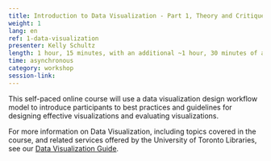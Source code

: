 ```yaml
---
title: Introduction to Data Visualization - Part 1, Theory and Critique
weight: 1
lang: en
ref: 1-data-visualization
presenter: Kelly Schultz
length: 1 hour, 15 minutes, with an additional ~1 hour, 30 minutes of activities.
time: asynchronous
category: workshop
session-link:
---
```

This self-paced online course will use a data visualization design workflow model to introduce participants to best practices and guidelines for designing effective visualizations and evaluating visualizations.<!--more-->

For more information on Data Visualization, including topics covered in the course, and related services offered by the University of Toronto Libraries, see our [Data Visualization Guide](https://mdl.library.utoronto.ca/dataviz/getting-started).
